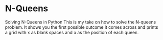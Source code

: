# N-Queens
Solving N-Queens in Python
This is my take on how to solve the N-queens problem. It shows you the first possible outcome it comes across and prints a grid with x as blank spaces and o as the position of each queen.
